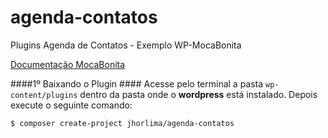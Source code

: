 # agenda-contatos
Plugins Agenda de Contatos - Exemplo WP-MocaBonita

[Documentação MocaBonita](https://jhorlima.github.io/wp-mocabonita/)


####1º Baixando o Plugin ####
Acesse pelo terminal a pasta `wp-content/plugins` dentro da pasta onde o **wordpress** está instalado. Depois execute 
o seguinte comando:

```sh
$ composer create-project jhorlima/agenda-contatos
```
 
 
